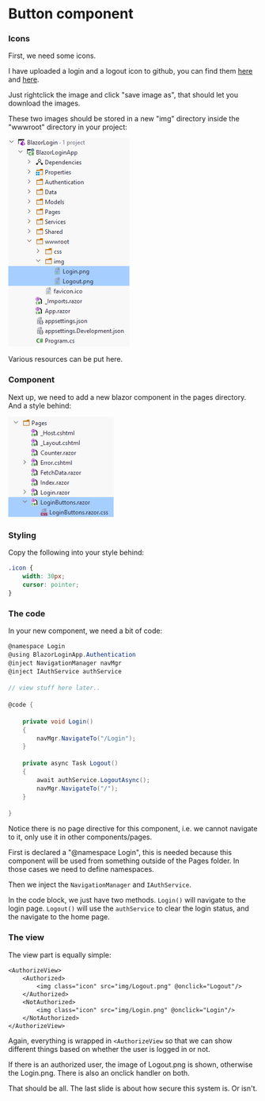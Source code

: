 # Button component

### Icons

First, we need some icons.

I have uploaded a login and a logout icon to github, you can find them [here](https://github.com/TroelsMortensen/BlazorLogin/blob/master/BlazorLoginApp/wwwroot/img/Login.png)
and [here](https://github.com/TroelsMortensen/BlazorLogin/blob/master/BlazorLoginApp/wwwroot/img/Logout.png).

Just rightclick the image and click "save image as", that should let you download the images.

These two images should be stored in a new "img" directory inside the "wwwroot" directory in your project:

![img_13.png](img_13.png)

Various resources can be put here.

### Component
Next up, we need to add a new blazor component in the pages directory. And a style behind:

![img_15.png](img_15.png)

### Styling
Copy the following into your style behind:

```css
.icon {
    width: 30px;
    cursor: pointer;
}
```

### The code
In your new component, we need a bit of code:

```csharp
@namespace Login
@using BlazorLoginApp.Authentication
@inject NavigationManager navMgr
@inject IAuthService authService

// view stuff here later..

@code {

    private void Login()
    {
        navMgr.NavigateTo("/Login");
    }

    private async Task Logout()
    {
        await authService.LogoutAsync();
        navMgr.NavigateTo("/");
    }

}
```

Notice there is no page directive for this component, i.e. we cannot navigate to it, only use it in other components/pages.

First is declared a "@namespace Login", this is needed because this component will be used from something outside of the Pages folder. In those cases we need to define namespaces.

Then we inject the `NavigationManager` and `IAuthService`.

In the code block, we just have two methods. `Login()` will navigate to the login page. `Logout()` will use the `authService` to clear the login status, and the navigate to the home page.

### The view
The view part is equally simple:

```razor
<AuthorizeView>
    <Authorized>
        <img class="icon" src="img/Logout.png" @onclick="Logout"/>
    </Authorized>
    <NotAuthorized>
        <img class="icon" src="img/Login.png" @onclick="Login"/>
    </NotAuthorized>
</AuthorizeView>
```

Again, everything is wrapped in `<AuthorizeView` so that we can show different things based on whether the user is logged in or not.

If there is an authorized user, the image of Logout.png is shown, otherwise the Login.png. There is also an onclick handler on both.

That should be all. The last slide is about how secure this system is. Or isn't.
